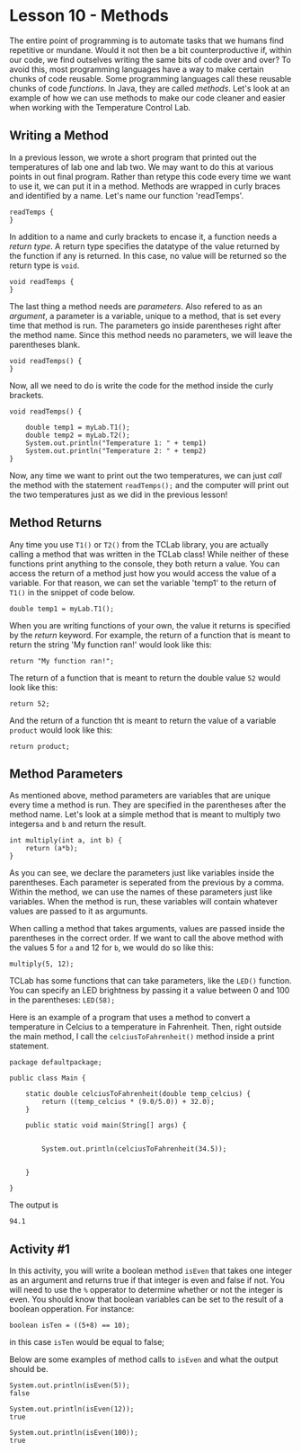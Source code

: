 
# Lesson 10 - Methods
The entire point of programming is to automate tasks that we humans find repetitive or mundane. Would it not then be a bit counterproductive if, within our code, we find outselves writing the same bits of code over and over? To avoid this, most programming languages have a way to make certain chunks of code reusable. Some programming languages call these reusable chunks of code *functions*. In Java, they are called *methods*.  Let's look at an example of how we can use methods to make our code cleaner and easier when working with the Temperature Control Lab.

## Writing a Method
In a previous lesson, we wrote a short program that printed out the temperatures of lab one and lab two. We may want to do this at various points in out final program. Rather than retype this code every time we want to use it, we can put it in a method. Methods are wrapped in curly braces and identified by a name. Let's name our function 'readTemps'.
```
readTemps {
}
```
In addition to a name and curly brackets to encase it, a function needs a *return type*. A return type specifies the datatype of the value returned by the function if any is returned. In this case, no value will be returned so the return type is ```void```.
```
void readTemps {
}
```
The last thing a method needs are *parameters*.  Also refered to as an *argument*, a parameter is a variable, unique to a method, that is set every time that method is run. The parameters go inside parentheses right after the method name. Since this method needs no parameters, we will leave the parentheses blank.

```
void readTemps() {
}
```
Now, all we need to do is write the code for the method inside the curly brackets.

```
void readTemps() {

	double temp1 = myLab.T1();
	double temp2 = myLab.T2();
	System.out.println("Temperature 1: " + temp1)
	System.out.println("Temperature 2: " + temp2)
}
```
Now, any time we want to print out the two temperatures, we can just *call* the method  with the statement ```readTemps();``` and the computer will print out the two temperatures just as we did in the previous lesson!

## Method Returns
Any time you use ```T1()``` or ```T2()``` from the TCLab library, you are actually calling a method that was written in the TCLab class! While neither of these functions print anything to the console, they both return a value. You can access the return of a method just how you would access the value of a variable. For that reason, we can set the variable 'temp1' to the return of ```T1()``` in the snippet of code below.
```
double temp1 = myLab.T1();
```
When you are writing functions of your own, the value it returns is specified by the *return* keyword. For example, the return of a function that is meant to return the string 'My function ran!' would look like this:
```
return "My function ran!";
```
The return of a function that is meant to return the double value ```52``` would look like this:
```
return 52;
```
And the return of a function tht is meant to return the value of a variable ```product``` would look like this:
```
return product;
```

## Method Parameters
As mentioned above, method parameters are variables that are unique every time a method is run. They are specified in the parentheses after the method name. Let's look at a simple method that is meant to multiply two integers```a``` and ```b``` and return the result.
```
int multiply(int a, int b) {
	return (a*b);
}
```
As you can see, we declare the parameters just like variables inside the parentheses. Each parameter is seperated from the previous by a comma. Within the method, we can use the names of these parameters just like variables. When the method is run, these variables will contain whatever values are passed to it as argumunts.

When calling a method that takes arguments, values are passed inside the parentheses in the correct order. If we want to call the above method with the values 5 for ```a``` and 12 for ```b```, we would do so like this:
```
multiply(5, 12);

```

TCLab has some functions that can take parameters, like the ```LED()``` function. You can specify an LED brightness by passing it a value between 0 and 100 in the parentheses: ```LED(58);```

Here is an example of a program that uses a method to convert a temperature in Celcius to a temperature in Fahrenheit. Then, right outside the main method, I call the ```celciusToFahrenheit()``` method inside a print statement.
```
package defaultpackage;

public class Main {

	static double celciusToFahrenheit(double temp_celcius) {
		return ((temp_celcius * (9.0/5.0)) + 32.0);
	}
	
	public static void main(String[] args) {

		
		System.out.println(celciusToFahrenheit(34.5));


	}

}
```
The output is
```
94.1
```

## Activity #1
In this activity, you will write a boolean method ```isEven``` that takes one integer as an argument and returns true if that integer is even and false if not. You will need to use the ```%```  opperator to determine whether or not the integer is even. You should know that boolean variables can be set to the result of a boolean opperation. For instance:
```
boolean isTen = ((5+8) == 10);
```
in this case ```isTen``` would be equal to false;

Below are some examples of method calls to ```isEven``` and what the output should be.

```
System.out.println(isEven(5));
false
```
```
System.out.println(isEven(12));
true
```
```
System.out.println(isEven(100));
true
```